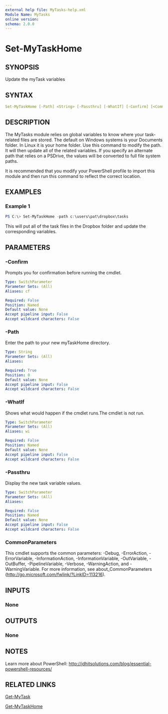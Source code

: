 ```yaml
---
external help file: MyTasks-help.xml
Module Name: MyTasks
online version:
schema: 2.0.0
---
```


# Set-MyTaskHome

## SYNOPSIS

Update the myTask variables

## SYNTAX

```yaml
Set-MyTaskHome [-Path] <String> [-Passthru] [-WhatIf] [-Confirm] [<CommonParameters>]
```

## DESCRIPTION

The MyTasks module relies on global variables to know where your task-related files are stored. The default on Windows systems is your Documents folder. In Linux it is your home folder. Use this command to modify the path. It will then update all of the related variables. If you specify an alternate path that relies on a PSDrive, the values will be converted to full file system paths.

It is recommended that you modify your PowerShell profile to import this module and then run this command to reflect the correct location.

## EXAMPLES

### Example 1

```powershell
PS C:\> Set-MyTaskHome -path c:\users\pat\dropbox\tasks
```

This will put all of the task files in the Dropbox folder and update the corresponding variables.

## PARAMETERS

### -Confirm

Prompts you for confirmation before running the cmdlet.

```yaml
Type: SwitchParameter
Parameter Sets: (All)
Aliases: cf

Required: False
Position: Named
Default value: None
Accept pipeline input: False
Accept wildcard characters: False
```

### -Path

Enter the path to your new myTaskHome directory.

```yaml
Type: String
Parameter Sets: (All)
Aliases:

Required: True
Position: 0
Default value: None
Accept pipeline input: False
Accept wildcard characters: False
```

### -WhatIf

Shows what would happen if the cmdlet runs.The cmdlet is not run.

```yaml
Type: SwitchParameter
Parameter Sets: (All)
Aliases: wi

Required: False
Position: Named
Default value: None
Accept pipeline input: False
Accept wildcard characters: False
```

### -Passthru

Display the new task variable values.

```yaml
Type: SwitchParameter
Parameter Sets: (All)
Aliases:

Required: False
Position: Named
Default value: None
Accept pipeline input: False
Accept wildcard characters: False
```

### CommonParameters

This cmdlet supports the common parameters: -Debug, -ErrorAction, -ErrorVariable, -InformationAction, -InformationVariable, -OutVariable, -OutBuffer, -PipelineVariable, -Verbose, -WarningAction, and -WarningVariable. For more information, see about_CommonParameters (http://go.microsoft.com/fwlink/?LinkID=113216).

## INPUTS

### None

## OUTPUTS

### None

## NOTES

Learn more about PowerShell: http://jdhitsolutions.com/blog/essential-powershell-resources/

## RELATED LINKS

[Get-MyTask]()

[Get-MyTaskHome]()